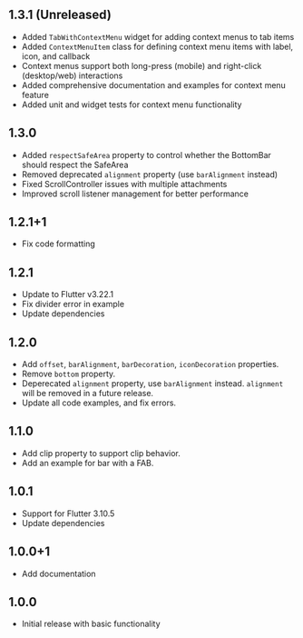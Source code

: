 ## 1.3.1 (Unreleased)

- Added `TabWithContextMenu` widget for adding context menus to tab items
- Added `ContextMenuItem` class for defining context menu items with label, icon, and callback
- Context menus support both long-press (mobile) and right-click (desktop/web) interactions
- Added comprehensive documentation and examples for context menu feature
- Added unit and widget tests for context menu functionality

## 1.3.0

- Added `respectSafeArea` property to control whether the BottomBar should respect the SafeArea
- Removed deprecated `alignment` property (use `barAlignment` instead)
- Fixed ScrollController issues with multiple attachments
- Improved scroll listener management for better performance

## 1.2.1+1

- Fix code formatting

## 1.2.1

- Update to Flutter v3.22.1
- Fix divider error in example
- Update dependencies

## 1.2.0

- Add `offset`, `barAlignment`, `barDecoration`, `iconDecoration` properties.
- Remove `bottom` property.
- Deperecated `alignment` property, use `barAlignment` instead. `alignment` will be removed in a future release.
- Update all code examples, and fix errors.

## 1.1.0

- Add clip property to support clip behavior.
- Add an example for bar with a FAB.

## 1.0.1

- Support for Flutter 3.10.5
- Update dependencies

## 1.0.0+1

- Add documentation

## 1.0.0

- Initial release with basic functionality

